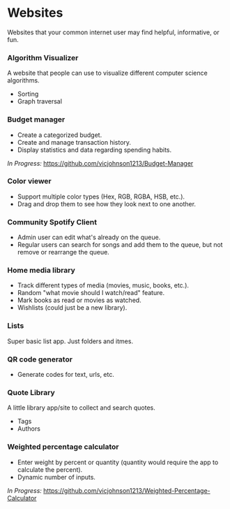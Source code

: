 # Websites

Websites that your common internet user may find helpful, informative, or fun.

### Algorithm Visualizer

A website that people can use to visualize different computer science algorithms.

- Sorting
- Graph traversal

### Budget manager

- Create a categorized budget.
- Create and manage transaction history.
- Display statistics and data regarding spending habits.

*In Progress:* https://github.com/vicjohnson1213/Budget-Manager

### Color viewer

- Support multiple color types (Hex, RGB, RGBA, HSB, etc.).
- Drag and drop them to see how they look next to one another.

### Community Spotify Client

- Admin user can edit what's already on the queue.
- Regular users can search for songs and add them to the queue, but not remove or rearrange the queue.

### Home media library

- Track different types of media (movies, music, books, etc.).
- Random "what movie should I watch/read" feature.
- Mark books as read or movies as watched.
- Wishlists (could just be a new library).

### Lists

Super basic list app. Just folders and itmes.

### QR code generator

- Generate codes for text, urls, etc.

### Quote Library

A little library app/site to collect and search quotes.

- Tags
- Authors

### Weighted percentage calculator

- Enter weight by percent or quantity (quantity would require the app to calculate the percent).
- Dynamic number of inputs.

*In Progress:* https://github.com/vicjohnson1213/Weighted-Percentage-Calculator
